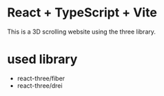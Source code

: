 # React + TypeScript + Vite
This is a 3D scrolling website using the three library.

# used library
- react-three/fiber
- react-three/drei 